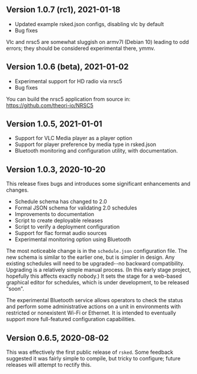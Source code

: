 ## Version 1.0.7 (rc1), 2021-01-18

- Updated example rsked.json configs, disabling vlc by default
- Bug fixes

Vlc and nrsc5 are somewhat sluggish on armv7l (Debian 10) leading
to odd errors; they should be considered experimental there, ymmv.

## Version 1.0.6 (beta), 2021-01-02

- Experimental support for HD radio via nrsc5
- Bug fixes

You can build the nrsc5 application from source in:
https://github.com/theori-io/NRSC5

## Version 1.0.5, 2021-01-01

- Support for VLC Media player as a player option
- Support for player preference by media type in rsked.json
- Bluetooth monitoring and configuration utility, with documentation.

## Version 1.0.3,  2020-10-20

This release fixes bugs and introduces some significant enhancements
and changes.

- Schedule schema has changed to 2.0
- Formal JSON schema for validating 2.0 schedules
- Improvements to documentation
- Script to create deployable releases
- Script to verify a deployment configuration
- Support for flac format audio sources
- Experimental monitoring option using Bluetooth

The most noticeable change is in the `schedule.json` configuration
file.  The new schema is similar to the earlier one, but is simpler in
design.  Any existing schedules will need to be upgraded--no backward
compatibility.  Upgrading is a relatively simple manual process.  (In
this early stage project, hopefully this affects exactly nobody.)  It
sets the stage for a web-based graphical editor for schedules, which
is under development, to be released "soon".

The experimental Bluetooth service allows operators to check the
status and perform some administrative actions on a unit in
environments with restricted or nonexistent Wi-Fi or Ethernet. It is
intended to eventually support more full-featured configuration
capabilities.


## Version 0.6.5,  2020-08-02

This was effectively the first public release of `rsked`.
Some feedback suggested it was fairly simple to compile, but tricky
to configure; future releases will attempt to rectify this.

